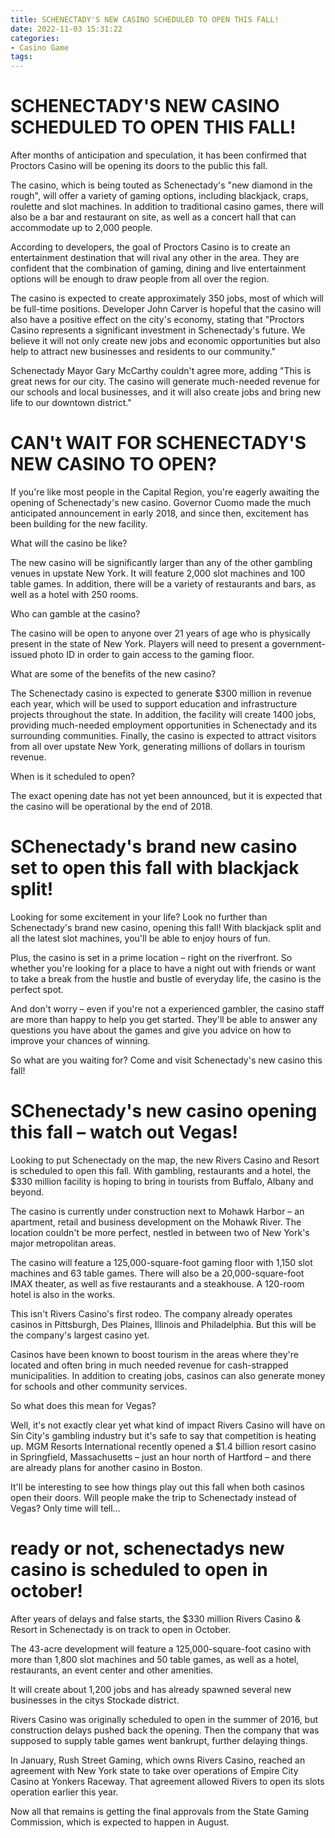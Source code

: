 ```yaml
---
title: SCHENECTADY'S NEW CASINO SCHEDULED TO OPEN THIS FALL!
date: 2022-11-03 15:31:22
categories:
- Casino Game
tags:
---
```



#  SCHENECTADY'S NEW CASINO SCHEDULED TO OPEN THIS FALL!

After months of anticipation and speculation, it has been confirmed that Proctors Casino will be opening its doors to the public this fall.

The casino, which is being touted as Schenectady's "new diamond in the rough", will offer a variety of gaming options, including blackjack, craps, roulette and slot machines. In addition to traditional casino games, there will also be a bar and restaurant on site, as well as a concert hall that can accommodate up to 2,000 people.

According to developers, the goal of Proctors Casino is to create an entertainment destination that will rival any other in the area. They are confident that the combination of gaming, dining and live entertainment options will be enough to draw people from all over the region.

The casino is expected to create approximately 350 jobs, most of which will be full-time positions. Developer John Carver is hopeful that the casino will also have a positive effect on the city's economy, stating that "Proctors Casino represents a significant investment in Schenectady's future. We believe it will not only create new jobs and economic opportunities but also help to attract new businesses and residents to our community."

Schenectady Mayor Gary McCarthy couldn't agree more, adding "This is great news for our city. The casino will generate much-needed revenue for our schools and local businesses, and it will also create jobs and bring new life to our downtown district."

#  CAN't WAIT FOR SCHENECTADY'S NEW CASINO TO OPEN?

If you're like most people in the Capital Region, you're eagerly awaiting the opening of Schenectady's new casino. Governor Cuomo made the much anticipated announcement in early 2018, and since then, excitement has been building for the new facility.

What will the casino be like?

The new casino will be significantly larger than any of the other gambling venues in upstate New York. It will feature 2,000 slot machines and 100 table games. In addition, there will be a variety of restaurants and bars, as well as a hotel with 250 rooms.

Who can gamble at the casino?

The casino will be open to anyone over 21 years of age who is physically present in the state of New York. Players will need to present a government-issued photo ID in order to gain access to the gaming floor.

What are some of the benefits of the new casino?

The Schenectady casino is expected to generate $300 million in revenue each year, which will be used to support education and infrastructure projects throughout the state. In addition, the facility will create 1400 jobs, providing much-needed employment opportunities in Schenectady and its surrounding communities. Finally, the casino is expected to attract visitors from all over upstate New York, generating millions of dollars in tourism revenue.

When is it scheduled to open?

The exact opening date has not yet been announced, but it is expected that the casino will be operational by the end of 2018.

#  SChenectady's brand new casino set to open this fall with blackjack split!

Looking for some excitement in your life? Look no further than Schenectady's brand new casino, opening this fall! With blackjack split and all the latest slot machines, you'll be able to enjoy hours of fun.

Plus, the casino is set in a prime location – right on the riverfront. So whether you're looking for a place to have a night out with friends or want to take a break from the hustle and bustle of everyday life, the casino is the perfect spot.

And don't worry – even if you're not a experienced gambler, the casino staff are more than happy to help you get started. They'll be able to answer any questions you have about the games and give you advice on how to improve your chances of winning.

So what are you waiting for? Come and visit Schenectady's new casino this fall!

#  SChenectady's new casino opening this fall – watch out Vegas!

Looking to put Schenectady on the map, the new Rivers Casino and Resort is scheduled to open this fall. With gambling, restaurants and a hotel, the $330 million facility is hoping to bring in tourists from Buffalo, Albany and beyond.

The casino is currently under construction next to Mohawk Harbor – an apartment, retail and business development on the Mohawk River. The location couldn't be more perfect, nestled in between two of New York's major metropolitan areas.

The casino will feature a 125,000-square-foot gaming floor with 1,150 slot machines and 63 table games. There will also be a 20,000-square-foot IMAX theater, as well as five restaurants and a steakhouse. A 120-room hotel is also in the works.

This isn't Rivers Casino's first rodeo. The company already operates casinos in Pittsburgh, Des Plaines, Illinois and Philadelphia. But this will be the company's largest casino yet.

Casinos have been known to boost tourism in the areas where they're located and often bring in much needed revenue for cash-strapped municipalities. In addition to creating jobs, casinos can also generate money for schools and other community services.

So what does this mean for Vegas?

Well, it's not exactly clear yet what kind of impact Rivers Casino will have on Sin City's gambling industry but it's safe to say that competition is heating up. MGM Resorts International recently opened a $1.4 billion resort casino in Springfield, Massachusetts – just an hour north of Hartford – and there are already plans for another casino in Boston.

It'll be interesting to see how things play out this fall when both casinos open their doors. Will people make the trip to Schenectady instead of Vegas? Only time will tell…

#  ready or not, schenectadys new casino is scheduled to open in october!

After years of delays and false starts, the $330 million Rivers Casino & Resort in Schenectady is on track to open in October.

The 43-acre development will feature a 125,000-square-foot casino with more than 1,800 slot machines and 50 table games, as well as a hotel, restaurants, an event center and other amenities.

It will create about 1,200 jobs and has already spawned several new businesses in the citys Stockade district.

Rivers Casino was originally scheduled to open in the summer of 2016, but construction delays pushed back the opening. Then the company that was supposed to supply table games went bankrupt, further delaying things.

In January, Rush Street Gaming, which owns Rivers Casino, reached an agreement with New York state to take over operations of Empire City Casino at Yonkers Raceway. That agreement allowed Rivers to open its slots operation earlier this year.

Now all that remains is getting the final approvals from the State Gaming Commission, which is expected to happen in August.